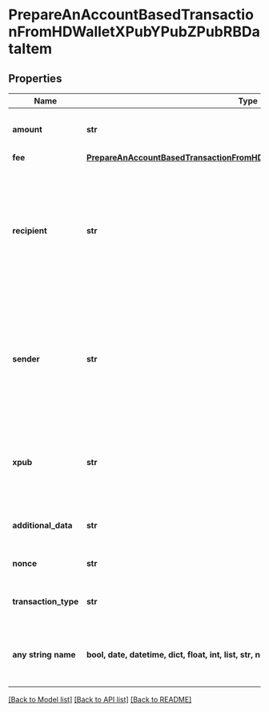 # PrepareAnAccountBasedTransactionFromHDWalletXPubYPubZPubRBDataItem


## Properties
Name | Type | Description | Notes
------------ | ------------- | ------------- | -------------
**amount** | **str** | Representation of the amount of the transaction | 
**fee** | [**PrepareAnAccountBasedTransactionFromHDWalletXPubYPubZPubRBDataItemFee**](PrepareAnAccountBasedTransactionFromHDWalletXPubYPubZPubRBDataItemFee.md) |  | 
**recipient** | **str** | Represents a list of recipient addresses with the respective amounts. In account-based protocols like Ethereum there is only one address in this list. | 
**sender** | **str** | Represents a  sender address with the respective amount. In account-based protocols like Ethereum there is only one address in this list. | 
**xpub** | **str** | Defines the account extended publicly known key which is used to derive all child public keys. | 
**additional_data** | **str** | Representation of the additional data. | [optional] 
**nonce** | **str** | Representation of the nonce value | [optional] 
**transaction_type** | **str** | Representation of the transaction type | [optional] 
**any string name** | **bool, date, datetime, dict, float, int, list, str, none_type** | any string name can be used but the value must be the correct type | [optional]

[[Back to Model list]](../README.md#documentation-for-models) [[Back to API list]](../README.md#documentation-for-api-endpoints) [[Back to README]](../README.md)


